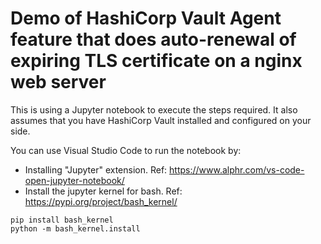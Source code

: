 # Demo of HashiCorp Vault Agent feature that does auto-renewal of expiring TLS certificate on a nginx web server

This is using a Jupyter notebook to execute the steps required.
It also assumes that you have HashiCorp Vault installed and configured on your side.

You can use Visual Studio Code to run the notebook by:
- Installing "Jupyter" extension. Ref: https://www.alphr.com/vs-code-open-jupyter-notebook/
- Install the jupyter kernel for bash. Ref: https://pypi.org/project/bash_kernel/
```shell
pip install bash_kernel
python -m bash_kernel.install
```